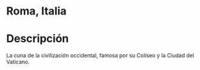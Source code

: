 # Roma, Italia

# Descripción
La cuna de la civilización occidental, famosa por su Coliseo y la Ciudad del Vaticano.